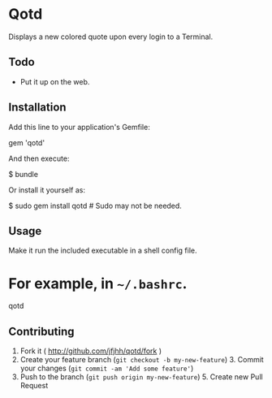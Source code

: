 # Qotd

Displays a new colored quote upon every login to a Terminal.

## Todo

- Put it up on the web.

## Installation

Add this line to your application's Gemfile:

gem 'qotd'

And then execute:

$ bundle

Or install it yourself as:

$ sudo gem install qotd   # Sudo may not be needed.

## Usage

Make it run the included executable in a shell config file.

# For example, in `~/.bashrc`.
qotd

## Contributing

1. Fork it ( http://github.com/jfjhh/qotd/fork )
2. Create your feature branch (`git checkout -b my-new-feature`)
    3. Commit your changes (`git commit -am 'Add some feature'`)
4. Push to the branch (`git push origin my-new-feature`)
    5. Create new Pull Request

